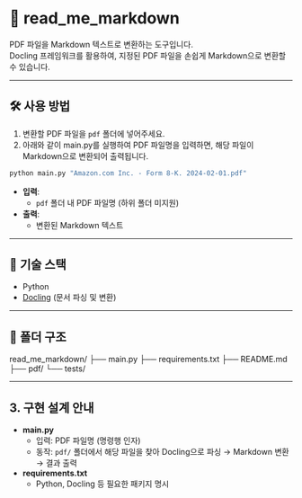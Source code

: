 # 📄 read_me_markdown

PDF 파일을 Markdown 텍스트로 변환하는 도구입니다.  
Docling 프레임워크를 활용하여, 지정된 PDF 파일을 손쉽게 Markdown으로 변환할 수 있습니다.

---

## 🛠️ 사용 방법

1. 변환할 PDF 파일을 `pdf` 폴더에 넣어주세요.
2. 아래와 같이 main.py를 실행하여 PDF 파일명을 입력하면, 해당 파일이 Markdown으로 변환되어 출력됩니다.

```bash
python main.py "Amazon.com Inc. - Form 8-K. 2024-02-01.pdf"
```

- **입력**:  
  - `pdf` 폴더 내 PDF 파일명 (하위 폴더 미지원)
- **출력**:  
  - 변환된 Markdown 텍스트

---

## 🧩 기술 스택

- Python
- [Docling](https://github.com/docling/docling) (문서 파싱 및 변환)

---

## 📂 폴더 구조

read_me_markdown/
├── main.py
├── requirements.txt
├── README.md
├── pdf/
└── tests/

---

## 3. 구현 설계 안내

- **main.py**  
  - 입력: PDF 파일명 (명령행 인자)
  - 동작: `pdf/` 폴더에서 해당 파일을 찾아 Docling으로 파싱 → Markdown 변환 → 결과 출력
- **requirements.txt**  
  - Python, Docling 등 필요한 패키지 명시
